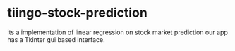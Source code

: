 # tiingo-stock-prediction
its a implementation of linear regression on stock market prediction our app has a Tkinter gui  based interface.
